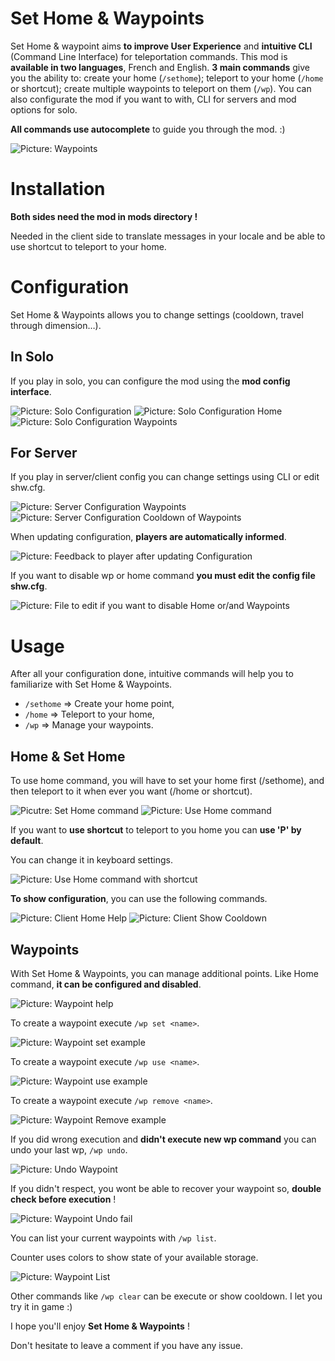 # Set Home &amp; Waypoints

Set Home & waypoint aims **to improve User Experience** and **intuitive CLI** (Command Line Interface) for teleportation commands. This mod is **available in two languages**, French and English. **3 main commands** give you the ability to: create your home (`/sethome`); teleport to your home (`/home` or shortcut); create multiple waypoints to teleport on them (`/wp`). You can also configurate the mod if you want to with, CLI for servers and mod options for solo.

**All commands use autocomplete** to guide you through the mod. :)

![Picture: Waypoints](https://res.cloudinary.com/dodgeman/image/upload/v1613479367/shw-new/client-wp_xi8tbj.png)

# Installation

**Both sides need the mod in mods directory !**

Needed in the client side to translate messages in your locale and be able to use shortcut to teleport to your home.

# Configuration

Set Home & Waypoints allows you to change settings (cooldown, travel through dimension…).

## In Solo

If you play in solo, you can configure the mod using the **mod config interface**.

![Picture: Solo Configuration](https://res.cloudinary.com/dodgeman/image/upload/v1613476667/shw-new/client-config_fqmy69.png)
![Picture: Solo Configuration Home](https://res.cloudinary.com/dodgeman/image/upload/v1613476667/shw-new/client-config-home_du2ttw.png)
![Picture: Solo Configuration Waypoints ](https://res.cloudinary.com/dodgeman/image/upload/v1613476667/shw-new/client-config-wp_wgo9td.png)

## For Server

If you play in server/client config you can change settings using CLI or edit shw.cfg.

![Picture: Server Configuration Waypoints](https://res.cloudinary.com/dodgeman/image/upload/v1613480395/shw-new/server-wp-help_odyh6o.png)
![Picture: Server Configuration Cooldown of Waypoints](https://res.cloudinary.com/dodgeman/image/upload/v1613480393/shw-new/server-wp-cooldown_neyln7.png)

When updating configuration, **players are automatically informed**.

![Picture: Feedback to player after updating Configuration](https://res.cloudinary.com/dodgeman/image/upload/v1613482646/shw-new/wp-client-info-update_qxpqn0.png)

If you want to disable wp or home command **you must edit the config file shw.cfg**.

![Picture: File to edit if you want to disable Home or/and Waypoints](https://res.cloudinary.com/dodgeman/image/upload/v1613482647/shw-new/shw-config-shw.cfg_hasn3x.png)

# Usage

After all your configuration done, intuitive commands will help you to familiarize with Set Home & Waypoints. 

- `/sethome` => Create your home point,
- `/home` => Teleport to your home,
- `/wp` => Manage your waypoints.

## Home & Set Home

To use home command, you will have to set your home first (/sethome), and then teleport to it when ever you want (/home or shortcut).

![Picutre: Set Home command](https://res.cloudinary.com/dodgeman/image/upload/v1613479575/shw-new/client-set-home_nopuwr.png)
![Picture: Use Home command](https://res.cloudinary.com/dodgeman/image/upload/v1613479573/shw-new/client-home_iiieaw.png)

If you want to **use shortcut** to teleport to you home you can **use 'P' by default**.

You can change it in keyboard settings.

![Picture: Use Home command with shortcut](https://res.cloudinary.com/dodgeman/image/upload/v1613480391/shw-new/client-config-shortcut_ihucri.png)

**To show configuration**, you can use the following commands.

![Picture: Client Home Help](https://res.cloudinary.com/dodgeman/image/upload/v1613480413/shw-new/client-home-help_fcv9oy.png)
![Picture: Client Show Cooldown](https://res.cloudinary.com/dodgeman/image/upload/v1613480406/shw-new/client-home-cooldown_uo4kzv.png)

## Waypoints

With Set Home & Waypoints, you can manage additional points. Like Home command, **it can be configured and disabled**.

![Picture: Waypoint help](https://res.cloudinary.com/dodgeman/image/upload/v1613479367/shw-new/client-wp_xi8tbj.png)

To create a waypoint execute `/wp set <name>`.

![Picture: Waypoint set example](https://res.cloudinary.com/dodgeman/image/upload/v1613480419/shw-new/client-wp-set_opd8dz.png)

To create a waypoint execute `/wp use <name>`.

![Picture: Waypoint use example](https://res.cloudinary.com/dodgeman/image/upload/v1613480405/shw-new/client-wp-use_cw0pah.png)

To create a waypoint execute `/wp remove <name>`.

![Picture: Waypoint Remove example](https://res.cloudinary.com/dodgeman/image/upload/v1613480415/shw-new/wp-client-remove-with-message-undo_fuvbhr.png)

If you did wrong execution and **didn't execute new wp command** you can undo your last wp, `/wp undo`.

![Picture: Undo Waypoint](https://res.cloudinary.com/dodgeman/image/upload/v1613480419/shw-new/wp-client-undo_knweki.png)

If you didn't respect, you wont be able to recover your waypoint so, **double check before execution** !

![Picture: Waypoint Undo fail](https://res.cloudinary.com/dodgeman/image/upload/v1613480418/shw-new/wp-client-undo-fail_t4glri.png)

You can list your current waypoints with `/wp list`.

Counter uses colors to show state of your available storage.

![Picture: Waypoint List](https://res.cloudinary.com/dodgeman/image/upload/v1613480410/shw-new/client-wp-list_l6lvps.png)

Other commands like `/wp clear` can be execute or show cooldown. I let you try it in game :)

I hope you'll enjoy **Set Home & Waypoints** !

Don't hesitate to leave a comment if you have any issue.







